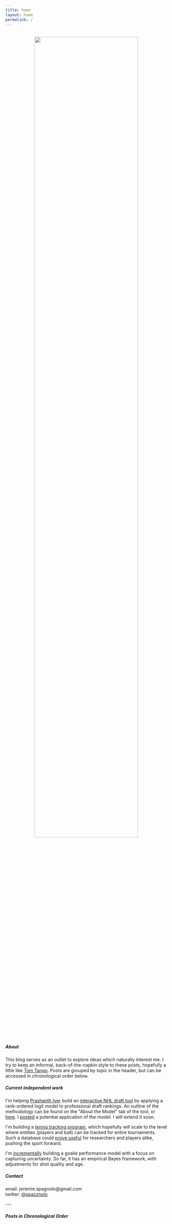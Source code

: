 ```yaml
---
title: home
layout: home
permalink: /
---
```

<head>
<!-- Google tag (gtag.js) -->
<script async src="https://www.googletagmanager.com/gtag/js?id=G-DGRHZS5DNM"></script>
<script>
  window.dataLayer = window.dataLayer || [];
  function gtag(){dataLayer.push(arguments);}
  gtag('js', new Date());

  gtag('config', 'G-DGRHZS5DNM');
</script>
</head>
<br>
<div style="text-align: center"> <img src="figs/fifty-four.png" width="80%" length="280"/></div>
<h5>About</h5>
This blog serves as an outlet to explore ideas which naturally interest me. I try to keep an informal, back-of-the-napkin style to these posts, hopefully a little like <a href = "http://www.tangotiger.com/index.php">Tom Tango</a>. Posts are grouped by topic in the header, but can be accessed in chronological order below.
<p>
<h5>Current independent work</h5>
I'm helping <a href = "https://twitter.com/iyer_prashanth">Prashanth Iyer</a> build an <a href="https://piyer97.shinyapps.io/NHLDraft2023/">interactive NHL draft tool</a> by applying a rank-ordered logit model to professional draft rankings. An outline of the methodology can be found on the "About the Model" tab of the tool, or <a href="https://spazznolo.github.io/2023/06/16/draft-probabilities-2.html">here</a>. I <a href="https://spazznolo.github.io/2023/06/20/draft-probabilities-3.html">posted</a> a potential application of the model. I will extend it soon.
</p>
<p>
I'm building a <a href="https://spazznolo.github.io/2023/01/15/tennis-framework.html">tennis tracking program</a>, which hopefully will scale to the level where entities (players and ball) can be tracked for entire tournaments. Such a database could <a href = "https://hdsr.mitpress.mit.edu/pub/uy0zl4i1/release/4">prove useful</a> for researchers and players alike, pushing the sport forward.
</p>
<p>
I'm <a href = "https://spazznolo.github.io/goalies/">incrementally</a> building a goalie performance model with a focus on capturing uncertainty. So far, it has an empirical Bayes framework, with adjustments for shot quality and age.
</p>
<p>
<h5>Contact</h5>
email: jeremie.spagnolo@gmail.com<br>
twitter: <a href = "https://twitter.com/spazznolo">@spazznolo</a>
<p>
---
</p>
<h5>Posts in Chronological Order</h5>